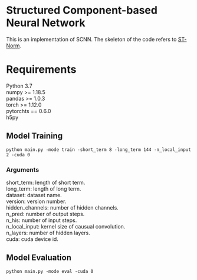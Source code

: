 # Structured Component-based Neural Network
This is an implementation of SCNN. The skeleton of the code refers to [ST-Norm](https://github.com/JLDeng/ST-Norm).

# Requirements
Python 3.7  
numpy >= 1.18.5  
pandas >= 1.0.3  
torch >= 1.12.0  
pytorchts == 0.6.0  
h5py

 
## Model Training
```
python main.py -mode train -short_term 8 -long_term 144 -n_local_input 2 -cuda 0
```
### Arguments 
short_term: length of short term.  
long_term: length of long term.  
dataset: dataset name.  
version: version number.  
hidden_channels: number of hidden channels.  
n_pred: number of output steps.  
n_his: number of input steps.  
n_local_input: kernel size of causual convolution.  
n_layers: number of hidden layers.  
cuda: cuda device id.  

## Model Evaluation
```
python main.py -mode eval -cuda 0
```
